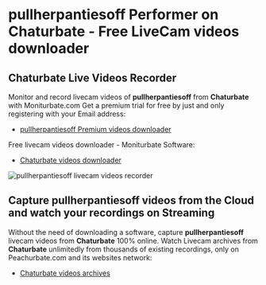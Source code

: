 # pullherpantiesoff Performer on Chaturbate - Free LiveCam videos downloader

## Chaturbate Live Videos Recorder

Monitor and record livecam videos of **pullherpantiesoff** from **Chaturbate** with Moniturbate.com
Get a premium trial for free by just and only registering with your Email address:
* [pullherpantiesoff Premium videos downloader](https://moniturbate.com/request-demo-licence-key.html)

Free livecam videos downloader - Moniturbate Software:
* [Chaturbate videos downloader](https://moniturbate.com/moniturbate-download-software.html)

![pullherpantiesoff livecam videos recorder](https://peachurnet.com/templates/moniturbate-software.png)


## Capture pullherpantiesoff videos from the Cloud and watch your recordings on Streaming

Without the need of downloading a software, capture **pullherpantiesoff** livecam videos from **Chaturbate** 100% online.
Watch Livecam archives from **Chaturbate** unlimitedly from thousands of existing recordings, only on Peachurbate.com and its websites network:
* [Chaturbate videos archives](https://peachurnet.com/)